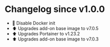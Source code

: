 # Changelog since v1.0.0
- :hammer: Disable Docker init 
- :arrow_up: Upgrades add-on base image to v7.0.5 
- :arrow_up: Upgrades Portainer to v1.23.2 
- :arrow_up: Upgrades add-on base image to v7.0.3 
